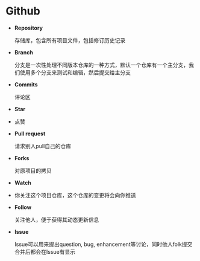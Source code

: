 # Github

* **Repository**

  存储库，包含所有项目文件，包括修订历史记录

* **Branch**

  分支是一次性处理不同版本仓库的一种方式，默认一个仓库有一个主分支，我们使用多个分支来测试和编辑，然后提交给主分支

* **Commits**

  评论区

* **Star**

* 点赞

* **Pull request**

  请求别人pull自己的仓库

* **Forks**

  对原项目的拷贝

* **Watch**

* 你关注这个项目仓库，这个仓库的变更将会向你推送

* **Follow**

  关注他人，便于获得其动态更新信息

* **Issue**

  Issue可以用来提出question, bug, enhancement等讨论，同时他人folk提交合并后都会在Issue有显示

  



